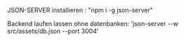 JSON-SERVER installieren : "npm i -g json-server"

Backend laufen lassen ohne datenbanken: 'json-server --w src/assets/db.json --port 3004'
